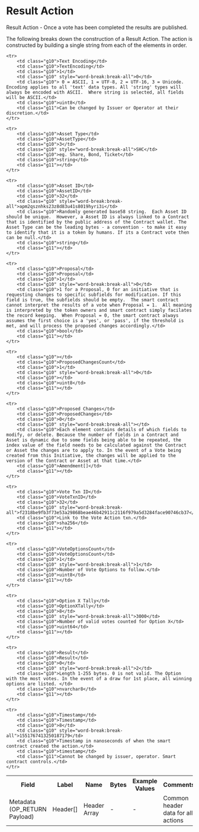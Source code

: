 
# Result Action

Result Action -  Once a vote has been completed the results are published.

The following breaks down the construction of a Result Action. The action is constructed by building a single string from each of the elements in order.

<table class="waffle">
	<tr style='height:19px;'>
		<th style="width:6%" class="s0">Field</th>
		<th style="width:9%" class="s1">Label</th>
		<th style="width:9%" class="s1">Name</th>
		<th style="width:2%" class="s1">Bytes</th>
		<th style="width:29%" class="s1">Example Values</th>
		<th style="width:26%" class="s1">Comments</th>
		<th style="width:5%" class="s1">Data Type</th>
		<th style="width:14%" class="s2">Amendment Restrictions</th>
	</tr>
	<tr>
		<td class="s5" rowspan="100">Metadata (OP_RETURN Payload)</td>
		<td class="g6">Header[]</td>
		<td class="g6">Header Array</td>
		<td class="g6">-</td>
		<td class="g6">-</td>
		<td class="g6">Common header data for all actions</td>
		<td class="g6">Header</td>
		<td class="g7"></td>
	</tr>

	<tr>
		<td class="g10">Text Encoding</td>
		<td class="g10">TextEncoding</td>
		<td class="g10">1</td>
		<td class="g10" style="word-break:break-all">0</td>
		<td class="g10"> 0 = ASCII, 1 = UTF-8, 2 = UTF-16, 3 = Unicode.  Encoding applies to all 'text' data types. All 'string' types will always be encoded with ASCII.  Where string is selected, all fields will be ASCII.</td>
		<td class="g10">uint8</td>
		<td class="g11">Can be changed by Issuer or Operator at their discretion.</td>
	</tr>

	<tr>
		<td class="g10">Asset Type</td>
		<td class="g10">AssetType</td>
		<td class="g10">3</td>
		<td class="g10" style="word-break:break-all">SHC</td>
		<td class="g10">eg. Share, Bond, Ticket</td>
		<td class="g10">string</td>
		<td class="g11"></td>
	</tr>

	<tr>
		<td class="g10">Asset ID</td>
		<td class="g10">AssetID</td>
		<td class="g10">32</td>
		<td class="g10" style="word-break:break-all">apm2qsznhks23z8d83u41s8019hyri3i</td>
		<td class="g10">Randomly generated base58 string.  Each Asset ID should be unique.  However, a Asset ID is always linked to a Contract that is identified by the public address of the Contract wallet. The Asset Type can be the leading bytes - a convention - to make it easy to identify that it is a token by humans. If its a Contract vote then can be null.</td>
		<td class="g10">string</td>
		<td class="g11"></td>
	</tr>

	<tr>
		<td class="g10">Proposal</td>
		<td class="g10">Proposal</td>
		<td class="g10">1</td>
		<td class="g10" style="word-break:break-all">0</td>
		<td class="g10">1 for a Proposal, 0 for an initiative that is requesting changes to specific subfields for modification. If this field is true, the subfields should be empty.  The smart contract cannot interpret the results of a vote when Proposal = 1.  All meaning is interpreted by the token owners and smart contract simply facilates the record keeping.  When Proposal = 0, the smart contract always assumes the first choice is a 'yes', or 'pass', if the threshold is met, and will process the proposed changes accordingly.</td>
		<td class="g10">bool</td>
		<td class="g11"></td>
	</tr>

	<tr>
		<td class="g10"></td>
		<td class="g10">ProposedChangesCount</td>
		<td class="g10">1</td>
		<td class="g10" style="word-break:break-all">0</td>
		<td class="g10"></td>
		<td class="g10">uint8</td>
		<td class="g11"></td>
	</tr>

	<tr>
		<td class="g10">Proposed Changes</td>
		<td class="g10">ProposedChanges</td>
		<td class="g10">0</td>
		<td class="g10" style="word-break:break-all"></td>
		<td class="g10">Each element contains details of which fields to modify, or delete. Because the number of fields in a Contract and Asset is dynamic due to some fields being able to be repeated, the index value of the field needs to be calculated against the Contract or Asset the changes are to apply to. In the event of a Vote being created from this Initiative, the changes will be applied to the version of the Contract or Asset at that time.</td>
		<td class="g10">Amendment[]</td>
		<td class="g11"></td>
	</tr>

	<tr>
		<td class="g10">Vote Txn ID</td>
		<td class="g10">VoteTxnID</td>
		<td class="g10">32</td>
		<td class="g10" style="word-break:break-all">f2318be9fb3f73e53a29868beae46b42911c2116f979a5d3284face90746cb37</td>
		<td class="g10">Link to the Vote Action txn.</td>
		<td class="g10">sha256</td>
		<td class="g11"></td>
	</tr>

	<tr>
		<td class="g10">VoteOptionsCount</td>
		<td class="g10">VoteOptionsCount</td>
		<td class="g10">1</td>
		<td class="g10" style="word-break:break-all">1</td>
		<td class="g10">Number of Vote Options to follow.</td>
		<td class="g10">uint8</td>
		<td class="g11"></td>
	</tr>

	<tr>
		<td class="g10">Option X Tally</td>
		<td class="g10">OptionXTally</td>
		<td class="g10">8</td>
		<td class="g10" style="word-break:break-all">3000</td>
		<td class="g10">Number of valid votes counted for Option X</td>
		<td class="g10">uint64</td>
		<td class="g11"></td>
	</tr>

	<tr>
		<td class="g10">Result</td>
		<td class="g10">Result</td>
		<td class="g10">0</td>
		<td class="g10" style="word-break:break-all">2</td>
		<td class="g10">Length 1-255 bytes. 0 is not valid. The Option with the most votes. In the event of a draw for 1st place, all winning options are listed. </td>
		<td class="g10">nvarchar8</td>
		<td class="g11"></td>
	</tr>

	<tr>
		<td class="g10">Timestamp</td>
		<td class="g10">Timestamp</td>
		<td class="g10">8</td>
		<td class="g10" style="word-break:break-all">1551767413250187179</td>
		<td class="g10">Timestamp in nanoseconds of when the smart contract created the action.</td>
		<td class="g10">timestamp</td>
		<td class="g11">Cannot be changed by issuer, operator. Smart contract controls.</td>
	</tr>

</table>
